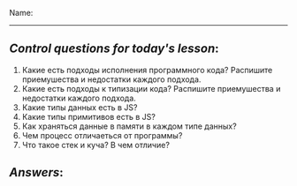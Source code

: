Name: 

---
## *Control questions for today's lesson*:


1. Какие есть подходы исполнения программного кода? Распишите приемушества и недостатки каждого подхода. 
2. Какие есть подходы к типизации кода? Распишите приемушества и недостатки каждого подхода. 
3. Какие типы данных есть в JS? 
4. Какие типы примитивов есть в JS? 
5. Как храняться данные в памяти в каждом типе данных? 
6. Чем процесс отличаеться от программы? 
7. Что такое стек и куча? В чем отличие? 

## *Answers*:



